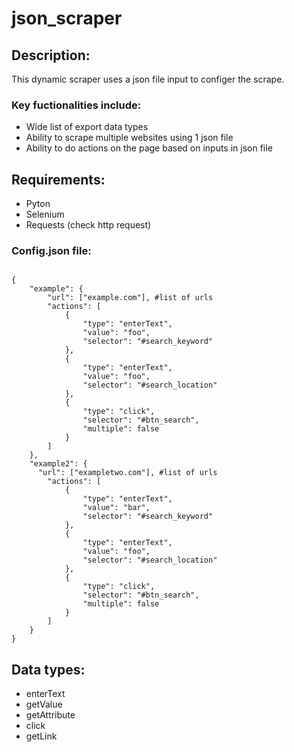# json_scraper
## Description:
This dynamic scraper uses a json file input to configer the scrape.

 
### Key fuctionalities include:
* Wide list of export data types
* Ability to scrape multiple websites using 1 json file
* Ability to do actions on the page based on inputs in json file

 
 
## Requirements:
* Pyton
* Selenium
* Requests (check http request)

 
  
### Config.json file:
```

{
    "example": {
        "url": ["example.com"], #list of urls
        "actions": [
            {
                "type": "enterText",
                "value": "foo",
                "selector": "#search_keyword"
            },
            {
                "type": "enterText",
                "value": "foo",
                "selector": "#search_location"
            },
            {
                "type": "click",
                "selector": "#btn_search",
                "multiple": false
            }
        ]
    },
    "example2": {
      "url": ["exampletwo.com"], #list of urls
        "actions": [ 
            {
                "type": "enterText",
                "value": "bar",
                "selector": "#search_keyword"
            },
            {
                "type": "enterText",
                "value": "foo",
                "selector": "#search_location"
            },
            {
                "type": "click",
                "selector": "#btn_search",
                "multiple": false
            }
        ]
    }
}
```
 
 
## Data types:
* enterText
* getValue
* getAttribute
* click
* getLink
